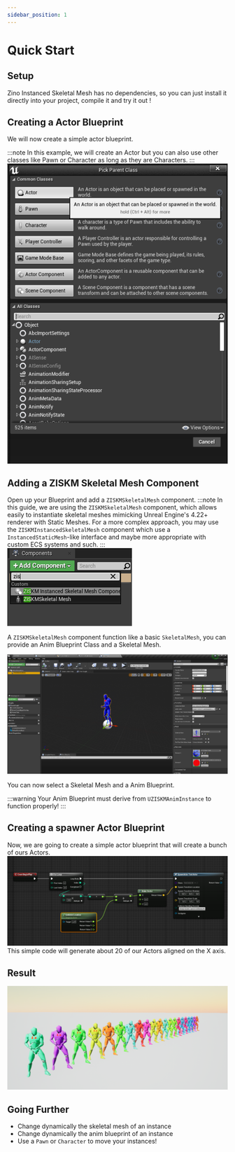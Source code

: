 ```yaml
---
sidebar_position: 1
---
```

# Quick Start

## Setup
Zino Instanced Skeletal Mesh has no dependencies, so you can just install it directly into your project, compile it and try it out !

## Creating a Actor Blueprint
We will now create a simple actor blueprint.

:::note
In this example, we will create an Actor but you can also use other classes like Pawn or Character as long as they are Characters.
:::
![Blueprint Class Selection](/img/docs/getting-started/2-create-bp.png)

## Adding a ZISKM Skeletal Mesh Component
Open up your Blueprint and add a `ZISKMSkeletalMesh` component.
:::note
In this guide, we are using the `ZISKMSkeletalMesh` component, which allows easily to instantiate skeletal meshes mimicking Unreal Engine's 4.22+ renderer with Static Meshes. For a more complex approach, you may use the `ZISKMInstancedSkeletalMesh` component which use a `InstancedStaticMesh`-like interface and maybe more appropriate with custom ECS systems and such.
:::
![Add Component](/img/docs/getting-started/3-add-comp.png)

A `ZISKMSkeletalMesh` component function like a basic `SkeletalMesh`, you can provide an Anim Blueprint Class and a Skeletal Mesh.

![Blueprint Overview](/img/docs/getting-started/3-bp.png)

You can now select a Skeletal Mesh and a Anim Blueprint.

:::warning
Your Anim Blueprint must derive from `UZISKMAnimInstance` to function properly!
:::

## Creating a spawner Actor Blueprint
Now, we are going to create a simple actor blueprint that will create a bunch of ours Actors.
![Generator Blueprint Code](/img/docs/getting-started/4-gen.png)
This simple code will generate about 20 of our Actors aligned on the X axis. 

## Result
![Result](/img/docs/getting-started/5-result.png)

## Going Further
- Change dynamically the skeletal mesh of an instance
- Change dynamically the anim blueprint of an instance
- Use a `Pawn` or `Character` to move your instances!